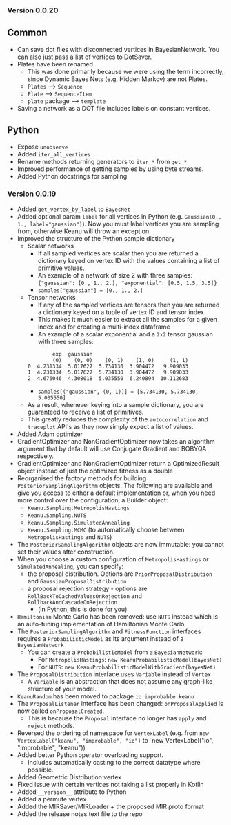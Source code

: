 ### Version 0.0.20 ###

## Common
* Can save dot files with disconnected vertices in BayesianNetwork. You can also just pass a list of vertices to DotSaver.
* Plates have been renamed
  * This was done primarily because we were using the term incorrectly, since Dynamic Bayes Nets (e.g. Hidden Markov) are not Plates.
  * `Plates` --> `Sequence`
  * `Plate` --> `SequenceItem`
  * `plate` package --> `template`
* Saving a network as a DOT file includes labels on constant vertices.

## Python
* Expose `unobserve`
* Added `iter_all_vertices`
* Rename methods returning generators to `iter_*` from `get_*`
* Improved performance of getting samples by using byte streams.
* Added Python docstrings for sampling

### Version 0.0.19 ###

* Added `get_vertex_by_label` to `BayesNet`
* Added optional param `label` for all vertices in Python (e.g. `Gaussian(0., 1., label="gaussian")`). Now you must label vertices you are sampling from, otherwise Keanu will throw an exception.
* Improved the structure of the Python sample dictionary
  * Scalar networks
    * If all sampled vertices are scalar then you are returned a dictionary keyed on vertex ID with the values containing a list of primitive values.
    * An example of a network of size 2 with three samples: `{"gaussian": [0., 1., 2.], "exponential": [0.5, 1.5, 3.5]}`
    * `samples["gaussian"] = [0., 1., 2.]`
  * Tensor networks
    * If any of the sampled vertices are tensors then you are returned a dictionary keyed on a tuple of vertex ID and tensor index. 
    * This makes it much easier to extract all the samples for a given index and for creating a multi-index dataframe
    * An example of a scalar exponential and a `2x2` tensor gaussian with three samples:
    ```
            exp  gaussian                               
            (0)    (0, 0)    (0, 1)    (1, 0)     (1, 1)
    0  4.231334  5.017627  5.734130  3.904472   9.909033
    1  4.231334  5.017627  5.734130  3.904472   9.909033
    2  4.676046  4.308018  5.035550  6.240894  10.112683
    ```
    * `samples[("gaussian", (0, 1))] = [5.734130, 5.734130, 5.035550] `
  * As a result, whenever keying into a sample dictionary, you are guaranteed to receive a list of primitives.
  * This greatly reduces the complexity of the `autocorrelation` and `traceplot` API's as they now simply expect a list of values.  
* Added Adam optimizer
* GradientOptimizer and NonGradientOptimizer now takes an algorithm argument that by default will use Conjugate Gradient and BOBYQA respectively.
* GradientOptimizer and NonGradientOptimizer return a OptimizedResult object instead of just the optimized fitness as a double
* Reorganised the factory methods for building `PosteriorSamplingAlgorithm` objects. The following are available and give you access to either a default implementation or, when you need more control over the configuration, a Builder object:
  * `Keanu.Sampling.MetropolisHastings`
  * `Keanu.Sampling.NUTS`
  * `Keanu.Sampling.SimulatedAnnealing`
  * `Keanu.Sampling.MCMC` (to automatically choose between `MetropolisHastings` and `NUTS`)
* The `PosteriorSamplingAlgorithm` objects are now immutable: you cannot set their values after construction.
* When you choose a custom configuration of `MetropolisHastings` or `SimulatedAnnealing`, you can specify:
  * the proposal distribution. Options are `PriorProposalDistribution` and `GaussianProposalDistribution`
  * a proposal rejection strategy - options are `RollBackToCachedValuesOnRejection` and `RollbackAndCascadeOnRejection`
    * (in Python, this is done for you)
* `Hamiltonian` Monte Carlo has been removed: use `NUTS` instead which is an auto-tuning implementation of Hamiltonian Monte Carlo.
* The `PosteriorSamplingAlgorithm` and `FitnessFunction` interfaces requires a `ProbabilisticModel` as its argument instead of a `BayesianNetwork`
  * You can create a `ProbabilisticModel` from a `BayesianNetwork`:
    * For `MetropolisHastings`: `new KeanuProbabilisticModel(bayesNet)`
    * For `NUTS`: `new KeanuProbabilisticModelWithGradient(bayesNet)`
* The `ProposalDistribution` interface uses `Variable` instead of `Vertex`
  * A `Variable` is an abstraction that does not assume any graph-like structure of your model.
* `KeanuRandom` has been moved to package `io.improbable.keanu`
* The `ProposalListener` interface has been changed: `onProposalApplied` is now called `onProposalCreated`.
  * This is because the `Proposal` interface no longer has `apply` and `reject` methods.
* Reversed the ordering of namespace for `VertexLabel` (e.g. from `new VertexLabel("keanu", "improbable", "io")` to `new VertexLabel("io", "improbable", "keanu"))
* Added better Python operator overloading support.
  - Includes automatically casting to the correct datatype where possible.
* Added Geometric Distribution vertex
* Fixed issue with certain vertices not taking a list properly in Kotlin
* Added `__version__` attribute to Python
* Added a permute vertex
* Added the MIRSaver/MIRLoader + the proposed MIR proto format
* Added the release notes text file to the repo

